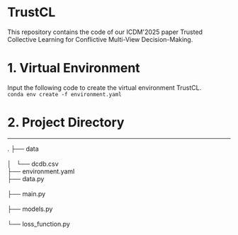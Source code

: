 # TrustCL
This repository contains the code of our ICDM'2025 paper Trusted Collective Learning for Conflictive Multi-View Decision-Making.

# 1.  Virtual Environment
Input the following code to create the virtual environment TrustCL. <br>
`conda env create -f environment.yaml`

# 2. Project Directory
---
.
├── data  <br>      
│   └── dcdb.csv  <br>
├── environment.yaml <br>
├── data.py        <br>          
├── main.py         <br>                           
├── models.py       <br>           
└── loss_function.py      <br>             
```
